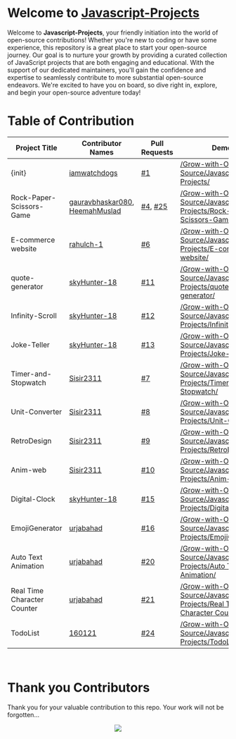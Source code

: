 # Welcome to [Javascript-Projects](https://github.com/Grow-with-Open-Source/Javascript-Projects/ "visit original repo")

Welcome to **Javascript-Projects**, your friendly initiation into the world of open-source contributions! Whether you're new to coding or have some experience, this repository is a great place to start your open-source journey. Our goal is to nurture your growth by providing a curated collection of JavaScript projects that are both engaging and educational. With the support of our dedicated maintainers, you'll gain the confidence and expertise to seamlessly contribute to more substantial open-source endeavors. We're excited to have you on board, so dive right in, explore, and begin your open-source adventure today!

# Table of Contribution

<div align="center">

<!-- TABLE BEGINS -->
| Project Title | Contributor Names | Pull Requests | Demo |
| --- | --- | --- | --- |
| {init} | [iamwatchdogs](https://github.com/iamwatchdogs "goto iamwatchdogs profile") | [#1](https://github.com/Grow-with-Open-Source/Javascript-Projects/pull/1 "visit pr \#1") | [/Grow-with-Open-Source/Javascript-Projects/](https://github.com/Grow-with-Open-Source/Javascript-Projects "view the result of {init}") |
| Rock-Paper-Scissors-Game | [gauravbhaskar080](https://github.com/gauravbhaskar080 "goto gauravbhaskar080 profile"), [HeemahMuslad](https://github.com/HeemahMuslad "goto HeemahMuslad profile") | [#4](https://github.com/Grow-with-Open-Source/Javascript-Projects/pull/4 "visit pr \#4"), [#25](https://github.com/Grow-with-Open-Source/Javascript-Projects/pull/25 "visit pr \#25") | [/Grow-with-Open-Source/Javascript-Projects/Rock-Paper-Scissors-Game/](Rock-Paper-Scissors-Game "view the result of Rock-Paper-Scissors-Game") |
| E-commerce website | [rahulch-1](https://github.com/rahulch-1 "goto rahulch-1 profile") | [#6](https://github.com/Grow-with-Open-Source/Javascript-Projects/pull/6 "visit pr \#6") | [/Grow-with-Open-Source/Javascript-Projects/E-commerce website/](E-commerce%20website "view the result of E-commerce website") |
| quote-generator | [skyHunter-18](https://github.com/skyHunter-18 "goto skyHunter-18 profile") | [#11](https://github.com/Grow-with-Open-Source/Javascript-Projects/pull/11 "visit pr \#11") | [/Grow-with-Open-Source/Javascript-Projects/quote-generator/](quote-generator "view the result of quote-generator") |
| Infinity-Scroll | [skyHunter-18](https://github.com/skyHunter-18 "goto skyHunter-18 profile") | [#12](https://github.com/Grow-with-Open-Source/Javascript-Projects/pull/12 "visit pr \#12") | [/Grow-with-Open-Source/Javascript-Projects/Infinity-Scroll/](Infinity-Scroll "view the result of Infinity-Scroll") |
| Joke-Teller | [skyHunter-18](https://github.com/skyHunter-18 "goto skyHunter-18 profile") | [#13](https://github.com/Grow-with-Open-Source/Javascript-Projects/pull/13 "visit pr \#13") | [/Grow-with-Open-Source/Javascript-Projects/Joke-Teller/](Joke-Teller "view the result of Joke-Teller") |
| Timer-and-Stopwatch | [Sisir2311](https://github.com/Sisir2311 "goto Sisir2311 profile") | [#7](https://github.com/Grow-with-Open-Source/Javascript-Projects/pull/7 "visit pr \#7") | [/Grow-with-Open-Source/Javascript-Projects/Timer-and-Stopwatch/](Timer-and-Stopwatch "view the result of Timer-and-Stopwatch") |
| Unit-Converter | [Sisir2311](https://github.com/Sisir2311 "goto Sisir2311 profile") | [#8](https://github.com/Grow-with-Open-Source/Javascript-Projects/pull/8 "visit pr \#8") | [/Grow-with-Open-Source/Javascript-Projects/Unit-Converter/](Unit-Converter "view the result of Unit-Converter") |
| RetroDesign | [Sisir2311](https://github.com/Sisir2311 "goto Sisir2311 profile") | [#9](https://github.com/Grow-with-Open-Source/Javascript-Projects/pull/9 "visit pr \#9") | [/Grow-with-Open-Source/Javascript-Projects/RetroDesign/](RetroDesign "view the result of RetroDesign") |
| Anim-web | [Sisir2311](https://github.com/Sisir2311 "goto Sisir2311 profile") | [#10](https://github.com/Grow-with-Open-Source/Javascript-Projects/pull/10 "visit pr \#10") | [/Grow-with-Open-Source/Javascript-Projects/Anim-web/](Anim-web "view the result of Anim-web") |
| Digital-Clock | [skyHunter-18](https://github.com/skyHunter-18 "goto skyHunter-18 profile") | [#15](https://github.com/Grow-with-Open-Source/Javascript-Projects/pull/15 "visit pr \#15") | [/Grow-with-Open-Source/Javascript-Projects/Digital-Clock/](Digital-Clock "view the result of Digital-Clock") |
| EmojiGenerator | [urjabahad](https://github.com/urjabahad "goto urjabahad profile") | [#16](https://github.com/Grow-with-Open-Source/Javascript-Projects/pull/16 "visit pr \#16") | [/Grow-with-Open-Source/Javascript-Projects/EmojiGenerator/](EmojiGenerator "view the result of EmojiGenerator") |
| Auto Text Animation | [urjabahad](https://github.com/urjabahad "goto urjabahad profile") | [#20](https://github.com/Grow-with-Open-Source/Javascript-Projects/pull/20 "visit pr \#20") | [/Grow-with-Open-Source/Javascript-Projects/Auto Text Animation/](Auto%20Text%20Animation "view the result of Auto Text Animation") |
| Real Time Character Counter | [urjabahad](https://github.com/urjabahad "goto urjabahad profile") | [#21](https://github.com/Grow-with-Open-Source/Javascript-Projects/pull/21 "visit pr \#21") | [/Grow-with-Open-Source/Javascript-Projects/Real Time Character Counter/](Real%20Time%20Character%20Counter "view the result of Real Time Character Counter") |
| TodoList | [160121](https://github.com/160121 "goto 160121 profile") | [#24](https://github.com/Grow-with-Open-Source/Javascript-Projects/pull/24 "visit pr \#24") | [/Grow-with-Open-Source/Javascript-Projects/TodoList/](TodoList "view the result of TodoList") |
<!-- TABLE ENDS -->

</div>
<br>

# Thank you Contributors

Thank you for your valuable contribution to this repo. Your work will not be forgotten...

<div align="center">
  <a href = "https://github.com/Grow-with-Open-Source/Javascript-Projects/graphs/contributors">
    <img src = "https://contrib.rocks/image?repo=Grow-with-Open-Source/Javascript-Projects"/>
  </a>
</div>
